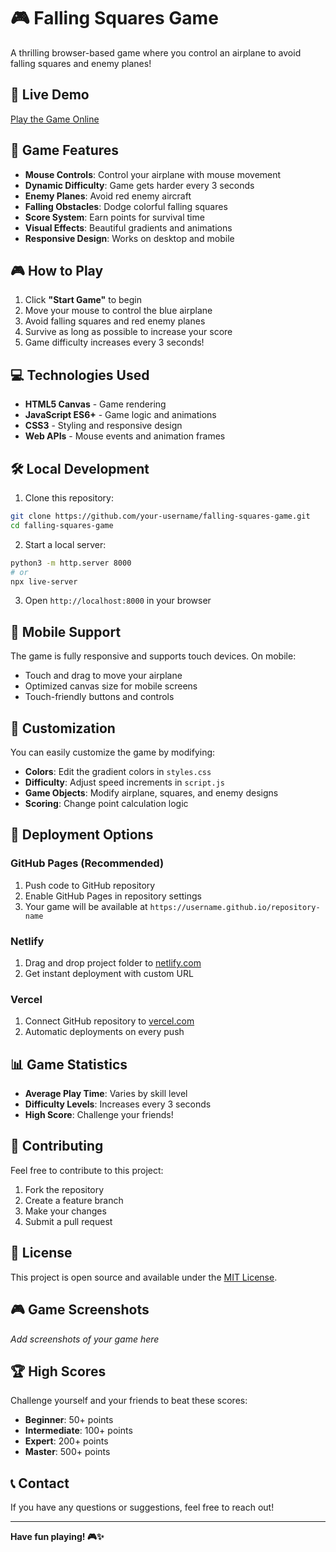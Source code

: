# 🎮 Falling Squares Game

A thrilling browser-based game where you control an airplane to avoid falling squares and enemy planes!

## 🚀 Live Demo

[Play the Game Online](https://jacoo-zhao.github.io/falling-squares-game)

## 🎯 Game Features

- **Mouse Controls**: Control your airplane with mouse movement
- **Dynamic Difficulty**: Game gets harder every 3 seconds
- **Enemy Planes**: Avoid red enemy aircraft
- **Falling Obstacles**: Dodge colorful falling squares
- **Score System**: Earn points for survival time
- **Visual Effects**: Beautiful gradients and animations
- **Responsive Design**: Works on desktop and mobile

## 🎮 How to Play

1. Click **"Start Game"** to begin
2. Move your mouse to control the blue airplane
3. Avoid falling squares and red enemy planes
4. Survive as long as possible to increase your score
5. Game difficulty increases every 3 seconds!

## 💻 Technologies Used

- **HTML5 Canvas** - Game rendering
- **JavaScript ES6+** - Game logic and animations
- **CSS3** - Styling and responsive design
- **Web APIs** - Mouse events and animation frames

## 🛠️ Local Development

1. Clone this repository:
```bash
git clone https://github.com/your-username/falling-squares-game.git
cd falling-squares-game
```

2. Start a local server:
```bash
python3 -m http.server 8000
# or
npx live-server
```

3. Open `http://localhost:8000` in your browser

## 📱 Mobile Support

The game is fully responsive and supports touch devices. On mobile:
- Touch and drag to move your airplane
- Optimized canvas size for mobile screens
- Touch-friendly buttons and controls

## 🎨 Customization

You can easily customize the game by modifying:

- **Colors**: Edit the gradient colors in `styles.css`
- **Difficulty**: Adjust speed increments in `script.js`
- **Game Objects**: Modify airplane, squares, and enemy designs
- **Scoring**: Change point calculation logic

## 🚀 Deployment Options

### GitHub Pages (Recommended)
1. Push code to GitHub repository
2. Enable GitHub Pages in repository settings
3. Your game will be available at `https://username.github.io/repository-name`

### Netlify
1. Drag and drop project folder to [netlify.com](https://netlify.com)
2. Get instant deployment with custom URL

### Vercel
1. Connect GitHub repository to [vercel.com](https://vercel.com)
2. Automatic deployments on every push

## 📊 Game Statistics

- **Average Play Time**: Varies by skill level
- **Difficulty Levels**: Increases every 3 seconds
- **High Score**: Challenge your friends!

## 🤝 Contributing

Feel free to contribute to this project:

1. Fork the repository
2. Create a feature branch
3. Make your changes
4. Submit a pull request

## 📄 License

This project is open source and available under the [MIT License](LICENSE).

## 🎮 Game Screenshots

*Add screenshots of your game here*

## 🏆 High Scores

Challenge yourself and your friends to beat these scores:
- **Beginner**: 50+ points
- **Intermediate**: 100+ points  
- **Expert**: 200+ points
- **Master**: 500+ points

## 📞 Contact

If you have any questions or suggestions, feel free to reach out!

---

**Have fun playing! 🎮✨**

